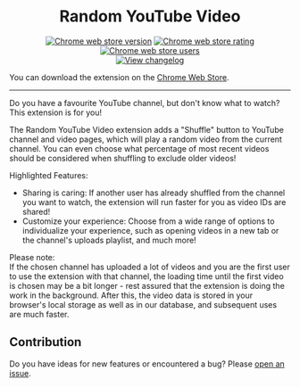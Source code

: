 <h1 align="center">Random YouTube Video</h1>

<p align="center">
<a href="https://chrome.google.com/webstore/detail/random-youtube-video/kijgnjhogkjodpakfmhgleobifempckf">
  <img src="https://img.shields.io/chrome-web-store/v/kijgnjhogkjodpakfmhgleobifempckf"
    alt="Chrome web store version"></a>
<a href="https://chrome.google.com/webstore/detail/random-youtube-video/kijgnjhogkjodpakfmhgleobifempckf">
  <img src="https://img.shields.io/chrome-web-store/rating/kijgnjhogkjodpakfmhgleobifempckf"
    alt="Chrome web store rating"></a>
<a href="https://chrome.google.com/webstore/detail/random-youtube-video/kijgnjhogkjodpakfmhgleobifempckf">
  <img src="https://img.shields.io/chrome-web-store/users/kijgnjhogkjodpakfmhgleobifempckf"
    alt="Chrome web store users"></a>
<br>
<a href="https://github.com/NikkelM/Random-YouTube-Video/tree/main/CHANGELOG.md">
  <img src="https://img.shields.io/badge/View-changelog-lightgrey"
    alt="View changelog"></a>
</p>

You can download the extension on the [Chrome Web Store](https://chrome.google.com/webstore/detail/random-youtube-video/kijgnjhogkjodpakfmhgleobifempckf).

---

Do you have a favourite YouTube channel, but don't know what to watch? This extension is for you!

The Random YouTube Video extension adds a "Shuffle" button to YouTube channel and video pages, which will play a random video from the current channel. You can even choose what percentage of most recent videos should be considered when shuffling to exclude older videos!

Highlighted Features:<br>
- Sharing is caring: If another user has already shuffled from the channel you want to watch, the extension will run faster for you as video IDs are shared!
- Customize your experience: Choose from a wide range of options to individualize your experience, such as opening videos in a new tab or the channel's uploads playlist, and much more!

Please note:<br>
If the chosen channel has uploaded a lot of videos and you are the first user to use the extension with that channel, the loading time until the first video is chosen may be a bit longer - rest assured that the extension is doing the work in the background. After this, the video data is stored in your browser's local storage as well as in our database, and subsequent uses are much faster.

## Contribution

Do you have ideas for new features or encountered a bug? Please [open an issue](https://github.com/NikkelM/Random-YouTube-Video/issues/new/choose).